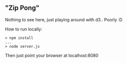 ## "Zip Pong"

Nothing to see here, just playing around with d3.. Poorly :D

How to run locally:
```
> npm install
...
> node server.js
```

Then just point your browser at localhost:8080
